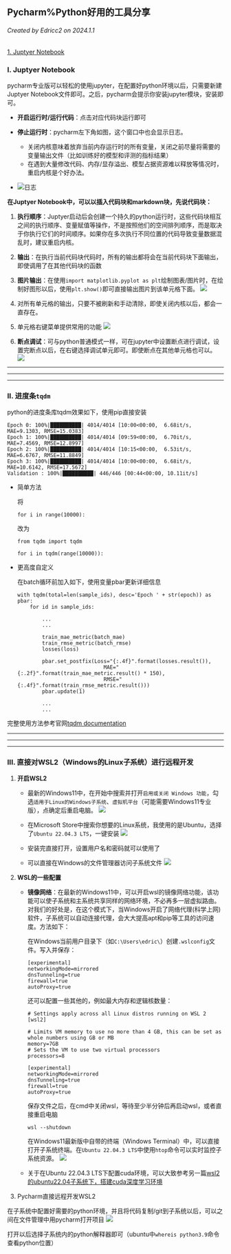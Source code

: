## Pycharm%Python好用的工具分享

###### Created by Edricc2 on 2024.1.1

[1. Juptyer Notebook](#1-JuptyerNotebook)

### I. Juptyer Notebook
pycharm专业版可以轻松的使用jupyter，在配置好python环境以后，只需要新建Juptyer Notebook文件即可。之后，pycharm会提示你安装jupyter模块，安装即可。

- **开启运行时/运行代码**：点击对应代码块运行即可
- **停止运行时**：pycharm左下角如图，这个窗口中也会显示日志。
    - 关闭内核意味着放弃当前内存运行时的所有变量，关闭之前尽量将需要的变量输出文件（比如训练好的模型和评测的指标结果）
    - 在遇到大量修改代码、内存/显存溢出、模型占据资源难以释放等情况时，重启内核是个好办法。

- ![日志](stopJupyter.png "jupyter日志")














**在Juptyer Notebook中，可以以插入代码块和markdown块，先说代码块：**

1. **执行顺序**：Juptyer启动后会创建一个持久的python运行时，这些代码块相互之间的执行顺序、变量赋值等操作，不是按照他们的空间排列顺序，而是取决于你执行它们的时间顺序。如果你在多次执行不同位置的代码导致变量数据混乱时，建议重启内核。
2. **输出**：在执行当前代码块代码时，所有的输出都将会在当前代码块下面输出，即使调用了在其他代码块的函数
3. **图片输出**：在使用`import matplotlib.pyplot as plt`绘制图表/图片时，在绘制好图形以后，使用`plt.show()`即可直接输出图片到该单元格下面。
![](imgOutput.png)










4. 对所有单元格的输出，只要不被刷新和手动清除，即使关闭内核以后，都会一直存在。
5. 单元格右键菜单提供常用的功能
![](options.png)

















6. **断点调试**：可与python普通模式一样，可在jupyter中设置断点进行调试，设置完断点以后，在右键选择调试单元即可。即使断点在其他单元格也可以。
![](debugPoint.png)













---
---
---------------------------

### II. 进度条`tqdm`


python的进度条库tqdm效果如下，使用pip直接安装

```
Epoch 0: 100%|██████████| 4014/4014 [10:00<00:00,  6.68it/s, MAE=9.1303, RMSE=15.0383] 
Epoch 1: 100%|██████████| 4014/4014 [09:59<00:00,  6.70it/s, MAE=7.4569, RMSE=12.8997]
Epoch 2: 100%|██████████| 4014/4014 [10:15<00:00,  6.53it/s, MAE=6.6767, RMSE=11.8849]
Epoch 3: 100%|██████████| 4014/4014 [10:00<00:00,  6.68it/s, MAE=10.6142, RMSE=17.5672]
Validation : 100%|██████████| 446/446 [00:44<00:00, 10.11it/s]
```

- 简单方法
    
    将
    ```
    for i in range(10000):
    ```
    改为
    ```
    from tqdm import tqdm

    for i in tqdm(range(10000)):
    ```
    
- 更高度自定义
    
    在batch循环前加入如下，使用变量pbar更新详细信息
    ```
    with tqdm(total=len(sample_ids), desc='Epoch ' + str(epoch)) as pbar:
        for id in sample_ids:

            ...
            ...

            train_mae_metric(batch_mae)
            train_rmse_metric(batch_rmse)
            losses(loss)

            pbar.set_postfix(Loss="{:.4f}".format(losses.result()),
                                MAE="{:.2f}".format(train_mae_metric.result() * 150),
                                RMSE="{:.4f}".format(train_rmse_metric.result()))
            pbar.update(1)

            ...
            ...

    ```


完整使用方法参考官网[tqdm documentation](https://tqdm.github.io/)





----
---
---


### III. 直接对WSL2（Windows的Linux子系统）进行远程开发

1. **开启WSL2**

    - 最新的Windows11中，在开始中搜索并打开`启用或关闭 Windows 功能`，勾选`适用于Linux的Windows子系统`、`虚拟机平台`（可能需要Windows11专业版），点确定后重启电脑。
    ![](windowsFunc.png)












    - 在Microsoft Store中搜索你想要的Linux系统，我使用的是Ubuntu，选择了`Ubuntu 22.04.3 LTS`，一键安装
    ![](msSt.png)











    - 安装完直接打开，设置用户名和密码就可以使用了

    - 可以直接在Windows的文件管理器访问子系统文件
    ![](wslFiles.png)



















2. **WSL的一些配置**

    - **镜像网络**：在最新的Windows11中，可以开启wsl的镜像网络功能，该功能可以使子系统和主系统共享同样的网络环境，不必再多一层虚拟路由。 对我们的好处是，在这个模式下，当Windows开启了网络代理(科学上网)软件，子系统可以自动连接代理，会大大提高apt和pip等工具的访问速度。方法如下：

        在Windows当前用户目录下（如`C:\Users\edric\`）创建`.wslconfig`文件。写入并保存：
        ```
        [experimental]
        networkingMode=mirrored
        dnsTunneling=true
        firewall=true
        autoProxy=true
        ```
        还可以配置一些其他的，例如最大内存和逻辑核数量：
        ```
        # Settings apply across all Linux distros running on WSL 2
        [wsl2]

        # Limits VM memory to use no more than 4 GB, this can be set as whole numbers using GB or MB
        memory=7GB 
        # Sets the VM to use two virtual processors
        processors=8

        [experimental]
        networkingMode=mirrored
        dnsTunneling=true
        firewall=true
        autoProxy=true
        ```
        保存文件之后，在cmd中关闭wsl，等待至少半分钟后再启动wsl，或者直接重启电脑
        ```
        wsl --shutdown
        ```
        在Windows11最新版中自带的终端（Windows Terminal）中，可以直接打开子系统终端。在`Ubuntu 22.04.3 LTS`中使用`htop`命令可以实时监控子系统资源。
        ![](wtUb.png)

















    - 关于在Ubuntu 22.04.3 LTS下配置cuda环境，可以大致参考另一篇[wsl2的ubuntu22.04子系统下，搭建cuda深度学习环境](https://github.com/Edricos/UnetWithVIT/blob/master/Readme.md)


3. Pycharm直接远程开发WSL2

在子系统中配置好需要的python环境，并且将代码复制/git到子系统以后，可以之间在文件管理中用pycharm打开项目
![](wslOpenProj.png)











打开以后选择子系统内的python解释器即可（ubuntu中`whereis python3.9`命令查看python位置）






